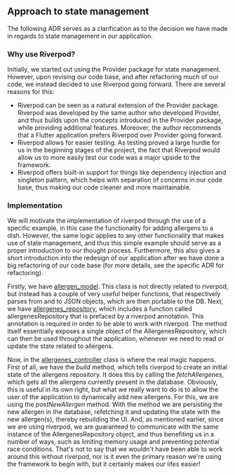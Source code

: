 ## Approach to state management

The following ADR serves as a clarification as to the decision we have made in regards to state management in our application.

### Why use Riverpod?

Initially, we started out using the Provider package for state management. However, upon revising our code base, and after refactoring much of our code, we instead decided to use Riverpod going forward. There are several reasons for this:

- Riverpod can be seen as a natural extension of the Provider package. Riverpod was developed by the same author who developed Provider, and thus builds upon the concepts introduced in the Provider package, while providing additional features. Moreover, the author recommends that a Flutter application prefers Riverpod over Provider going forward. 
- Riverpod allows for easier testing. As testing proved a large hurdle for us in the beginning stages of the project, the fact that Riverpod would allow us to more easily test our code was a major upside to the framework.
- Riverpod offers built-in support for things like dependency injection and singleton pattern, which helps with separation of concerns in our code base, thus making our code cleaner and more maintainable.

### Implementation

We will motivate the implementation of riverpod through the use of a specific example, in this case the functionality for adding allergens to a dish. However, the same logic applies to any other functionality that makes use of state management, and thus this simple example should serve as a proper introduction to our thought process. Furthermore, this also gives a short introduction into the redesign of our application after we have done a big refactoring of our code base (for more details, see the specific ADR for refactoring).

Firstly, we have [allergen_model](lib\Domain\model\allergen_model.dart). This class is not directly related to riverpod, but instead has a couple of very useful helper functions, that respectively parses from and to JSON objects, which are then portable to the DB. Next, we have [allergenes_repository](lib\Data\allergenes_repository.dart), which includes a function called allergenesRepository that is prefaced by a riverpod annotation. This annotation is required in order to be able to work with riverpod. The method itself essentially exposes a single object of the AllergenesRepository, which can then be used throughout the application, whenever we need to read or update the state related to allergens.

Now, in the [allergenes_controller](lib\UI\Controllers\allergenes_controller.dart) class is where the real magic happens. First of all, we have the *build* method, which tells riverpod to create an initial state of the allergens repository. It does this by calling the *fetchAllergenes*, which gets all the allergens currently present in the database. Obviously, this is useful in its own right, but what we really want to do is to allow the user of the application to dynamically add new allergens. For this, we are using the *postNewAllergen* method. With the method we are persisting the new allergen in the database, refetching it and updating the state with the new allergen(s), thereby rebuilding the UI. And, as mentioned earlier, since we are using riverpod, we are guaranteed to communicate with the same instance of the AllergenesRepository object, and thus benefiting us in a number of ways, such as limiting memory usage and preventing potential race conditions. That's not to say that we wouldn't have been able to work around this without riverpod, nor is it even the primary reason we're using the framework to begin with, but it certainly makes our lifes easier!